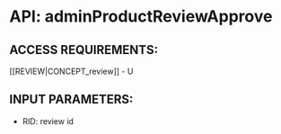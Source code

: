 # API: adminProductReviewApprove


## ACCESS REQUIREMENTS: ##
[[REVIEW|CONCEPT_review]] - U




## INPUT PARAMETERS: ##
  * RID: review id
